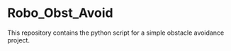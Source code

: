 # Robo_Obst_Avoid
This repository contains the python script for a simple obstacle avoidance project.
